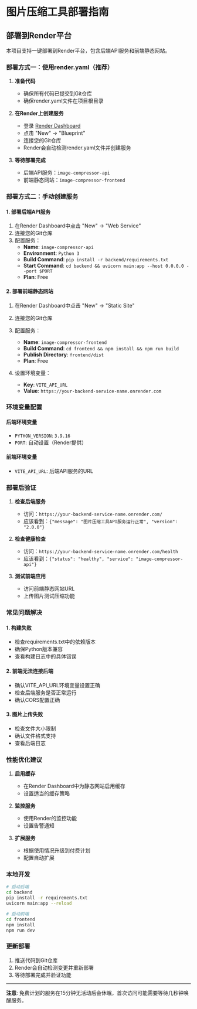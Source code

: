 # 图片压缩工具部署指南

## 部署到Render平台

本项目支持一键部署到Render平台，包含后端API服务和前端静态网站。

### 部署方式一：使用render.yaml（推荐）

1. **准备代码**
   - 确保所有代码已提交到Git仓库
   - 确保render.yaml文件在项目根目录

2. **在Render上创建服务**
   - 登录 [Render Dashboard](https://dashboard.render.com/)
   - 点击 "New" → "Blueprint"
   - 连接您的Git仓库
   - Render会自动检测render.yaml文件并创建服务

3. **等待部署完成**
   - 后端API服务：`image-compressor-api`
   - 前端静态网站：`image-compressor-frontend`

### 部署方式二：手动创建服务

#### 1. 部署后端API服务

1. 在Render Dashboard中点击 "New" → "Web Service"
2. 连接您的Git仓库
3. 配置服务：
   - **Name**: `image-compressor-api`
   - **Environment**: `Python 3`
   - **Build Command**: `pip install -r backend/requirements.txt`
   - **Start Command**: `cd backend && uvicorn main:app --host 0.0.0.0 --port $PORT`
   - **Plan**: Free

#### 2. 部署前端静态网站

1. 在Render Dashboard中点击 "New" → "Static Site"
2. 连接您的Git仓库
3. 配置服务：
   - **Name**: `image-compressor-frontend`
   - **Build Command**: `cd frontend && npm install && npm run build`
   - **Publish Directory**: `frontend/dist`
   - **Plan**: Free

4. 设置环境变量：
   - **Key**: `VITE_API_URL`
   - **Value**: `https://your-backend-service-name.onrender.com`

### 环境变量配置

#### 后端环境变量
- `PYTHON_VERSION`: `3.9.16`
- `PORT`: 自动设置（Render提供）

#### 前端环境变量
- `VITE_API_URL`: 后端API服务的URL

### 部署后验证

1. **检查后端服务**
   - 访问：`https://your-backend-service-name.onrender.com/`
   - 应该看到：`{"message": "图片压缩工具API服务运行正常", "version": "2.0.0"}`

2. **检查健康检查**
   - 访问：`https://your-backend-service-name.onrender.com/health`
   - 应该看到：`{"status": "healthy", "service": "image-compressor-api"}`

3. **测试前端应用**
   - 访问前端静态网站URL
   - 上传图片测试压缩功能

### 常见问题解决

#### 1. 构建失败
- 检查requirements.txt中的依赖版本
- 确保Python版本兼容
- 查看构建日志中的具体错误

#### 2. 前端无法连接后端
- 确认VITE_API_URL环境变量设置正确
- 检查后端服务是否正常运行
- 确认CORS配置正确

#### 3. 图片上传失败
- 检查文件大小限制
- 确认文件格式支持
- 查看后端日志

### 性能优化建议

1. **启用缓存**
   - 在Render Dashboard中为静态网站启用缓存
   - 设置适当的缓存策略

2. **监控服务**
   - 使用Render的监控功能
   - 设置告警通知

3. **扩展服务**
   - 根据使用情况升级到付费计划
   - 配置自动扩展

### 本地开发

```bash
# 启动后端
cd backend
pip install -r requirements.txt
uvicorn main:app --reload

# 启动前端
cd frontend
npm install
npm run dev
```

### 更新部署

1. 推送代码到Git仓库
2. Render会自动检测变更并重新部署
3. 等待部署完成并验证功能

---

**注意**: 免费计划的服务在15分钟无活动后会休眠，首次访问可能需要等待几秒钟唤醒服务。 